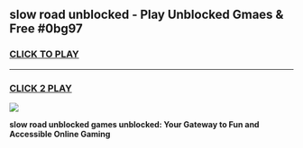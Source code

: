 
## slow road unblocked - Play Unblocked Gmaes & Free #0bg97
<h3>
<a href="https://news.freeplayer.one?title=slow_road_unblocked&ref=26F">CLICK TO PLAY</a></h3>
<hr>

<h3>
<a href="https://news.freeplayer.one?title=slow_road_unblocked&ref=26F">CLICK 2 PLAY</a>
  
</h3>

<a href="https://news.freeplayer.one?title=slow_road_unblocked&ref=26F/"><img src="https://clearcache.store/games.png"></a>


**slow road unblocked games unblocked: Your Gateway to Fun and Accessible Online Gaming**

